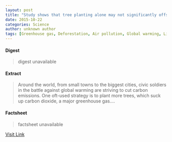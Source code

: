 ```yaml
---
layout: post
title: "Study shows that tree planting alone may not significantly offset urban carbon emissions"
date: 2015-10-22
categories: Science
author: unknown author
tags: [Greenhouse gas, Deforestation, Air pollution, Global warming, Lidar, Environmental science, Physical geography, Climate change, Natural environment, Nature]
---
```



#### Digest
>digest unavailable

#### Extract
>Around the world, from small towns to the biggest cities, civic soldiers in the battle against global warming are striving to cut carbon emissions. One oft-used strategy is to plant more trees, which suck up carbon dioxide, a major greenhouse gas....

#### Factsheet
>factsheet unavailable

[Visit Link](http://phys.org/news/2015-10-tree-significantly-offset-urban-carbon.html)


